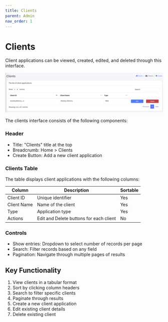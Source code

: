 ```yaml
---
title: Clients
parent: Admin
nav_order: 1
---
```


# Clients

Client applications can be viewed, created, edited, and deleted through this interface.

<img src="../images/AdminClients.png" alt="Clients" width="600"/>

The clients interface consists of the following components:

### Header
- Title: "Clients" title at the top
- Breadcrumb: Home > Clients
- Create Button: Add a new client application

### Clients Table
The table displays client applications with the following columns:

| Column | Description | Sortable |
|--------|-------------|----------|
| Client ID | Unique identifier | Yes |
| Client Name | Name of the client | Yes |
| Type | Application type | Yes |
| Actions | Edit and Delete buttons for each client | No |

### Controls
- Show entries: Dropdown to select number of records per page
- Search: Filter records based on any field
- Pagination: Navigate through multiple pages of results

## Key Functionality
1. View clients in a tabular format
2. Sort by clicking column headers
3. Search to filter specific clients
4. Paginate through results
5. Create a new client application
6. Edit existing client details
7. Delete existing client
